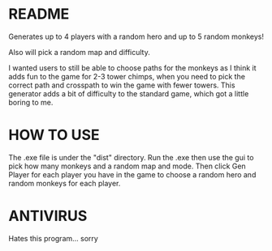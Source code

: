 # README

Generates up to 4 players with a random hero and up to 5 random monkeys!

Also will pick a random map and difficulty.

I wanted users to still be able to choose paths for the monkeys as I think it adds fun to the game for 2-3 tower chimps, when you need to pick the correct path and crosspath to win the game with fewer towers. This generator adds a bit of difficulty to the standard game, which got a little boring to me.

# HOW TO USE
The .exe file is under the "dist" directory. Run the .exe then use the gui to pick how many monkeys and a random map and mode. Then click Gen Player for each player you have in the game to choose a random hero and random monkeys for each player.

# ANTIVIRUS
Hates this program... sorry
